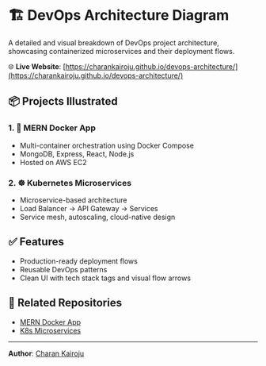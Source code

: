 # 🏗️ DevOps Architecture Diagram

A detailed and visual breakdown of DevOps project architecture, showcasing containerized microservices and their deployment flows.

🌐 **Live Website**: [https://charankairoju.github.io/devops-architecture/](https://charankairoju.github.io/devops-architecture/)

## 📦 Projects Illustrated
### 1. 🐳 MERN Docker App
- Multi-container orchestration using Docker Compose
- MongoDB, Express, React, Node.js
- Hosted on AWS EC2

### 2. ☸️ Kubernetes Microservices
- Microservice-based architecture
- Load Balancer → API Gateway → Services
- Service mesh, autoscaling, cloud-native design

## ✅ Features
- Production-ready deployment flows
- Reusable DevOps patterns
- Clean UI with tech stack tags and visual flow arrows

## 📁 Related Repositories
- [MERN Docker App](https://github.com/CharanKairoju/mern-docker-app)
- [K8s Microservices](https://github.com/CharanKairoju/k8s-microservices)

---

**Author**: [Charan Kairoju](https://www.linkedin.com/in/charankairoju)
